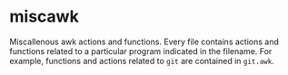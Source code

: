 # miscawk

Miscallenous awk actions and functions.
Every file contains actions and functions related to a particular program
indicated in the filename. For example, functions and actions related to `git`
are contained in `git.awk`.
